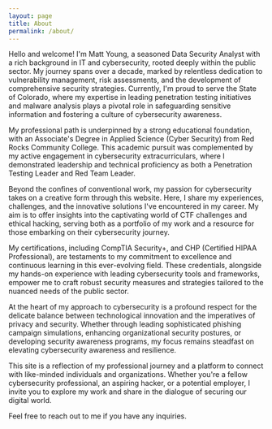 ```yaml
---
layout: page
title: About
permalink: /about/
---
```


Hello and welcome! I'm Matt Young, a seasoned Data Security Analyst with a rich background in IT and cybersecurity, rooted deeply within the public sector. My journey spans over a decade, marked by relentless dedication to vulnerability management, risk assessments, and the development of comprehensive security strategies. Currently, I'm proud to serve the State of Colorado, where my expertise in leading penetration testing initiatives and malware analysis plays a pivotal role in safeguarding sensitive information and fostering a culture of cybersecurity awareness.

My professional path is underpinned by a strong educational foundation, with an Associate's Degree in Applied Science (Cyber Security) from Red Rocks Community College. This academic pursuit was complemented by my active engagement in cybersecurity extracurriculars, where I demonstrated leadership and technical proficiency as both a Penetration Testing Leader and Red Team Leader.

Beyond the confines of conventional work, my passion for cybersecurity takes on a creative form through this website. Here, I share my experiences, challenges, and the innovative solutions I've encountered in my career. My aim is to offer insights into the captivating world of CTF challenges and ethical hacking, serving both as a portfolio of my work and a resource for those embarking on their cybersecurity journey.

My certifications, including CompTIA Security+, and CHP (Certified HIPAA Professional), are testaments to my commitment to excellence and continuous learning in this ever-evolving field. These credentials, alongside my hands-on experience with leading cybersecurity tools and frameworks, empower me to craft robust security measures and strategies tailored to the nuanced needs of the public sector. 

At the heart of my approach to cybersecurity is a profound respect for the delicate balance between technological innovation and the imperatives of privacy and security. Whether through leading sophisticated phishing campaign simulations, enhancing organizational security postures, or developing security awareness programs, my focus remains steadfast on elevating cybersecurity awareness and resilience.

This site is a reflection of my professional journey and a platform to connect with like-minded individuals and organizations. Whether you're a fellow cybersecurity professional, an aspiring hacker, or a potential employer, I invite you to explore my work and share in the dialogue of securing our digital world.

Feel free to reach out to me if you have any inquiries. 
